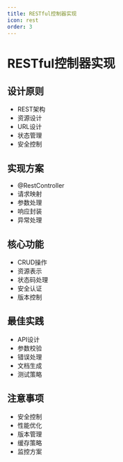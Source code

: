 ```yaml
---
title: RESTful控制器实现
icon: rest
order: 3
---
```


# RESTful控制器实现

## 设计原则
- REST架构
- 资源设计
- URL设计
- 状态管理
- 安全控制

## 实现方案
- @RestController
- 请求映射
- 参数处理
- 响应封装
- 异常处理

## 核心功能
- CRUD操作
- 资源表示
- 状态码处理
- 安全认证
- 版本控制

## 最佳实践
- API设计
- 参数校验
- 错误处理
- 文档生成
- 测试策略

## 注意事项
- 安全控制
- 性能优化
- 版本管理
- 缓存策略
- 监控方案
